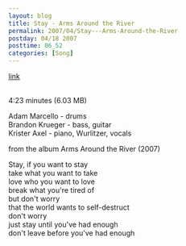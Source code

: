```yaml
---
layout: blog
title: Stay - Arms Around the River
permalink: 2007/04/Stay---Arms-Around-the-River
postday: 04/18 2007
posttime: 06_52
categories: [Song]
---
```


<a href="http://kristeraxel.com/media/vault/stay.mp3">link</a>

<br />4:23 minutes (6.03 MB)<p>Adam Marcello - drums<br />
Brandon Krueger - bass, guitar<br />
Krister Axel - piano, Wurlitzer, vocals</p>
<p>from the album Arms Around the River (2007)</p>
<p>Stay, if you want to stay<br />
take what you want to take<br />
love who you want to love<br />
break what you&#039;re tired of<br />
but don&#039;t worry<br />
that the world wants to self-destruct<br />
don&#039;t worry<br />
just stay until you&#039;ve had enough<br />
don&#039;t leave before you&#039;ve had enough</p>
